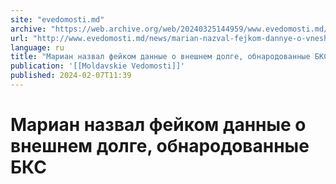```yaml
---
site: "evedomosti.md"
archive: "https://web.archive.org/web/20240325144959/www.evedomosti.md/news/marian-nazval-fejkom-dannye-o-vneshnem-dolge-obnarodovannye"
url: "http://www.evedomosti.md/news/marian-nazval-fejkom-dannye-o-vneshnem-dolge-obnarodovannye"
language: ru
title: "Мариан назвал фейком данные о внешнем долге, обнародованные БКС"
publication: '[[Moldavskie Vedomosti]]'
published: 2024-02-07T11:39
---
```


# Мариан назвал фейком данные о внешнем долге, обнародованные БКС

